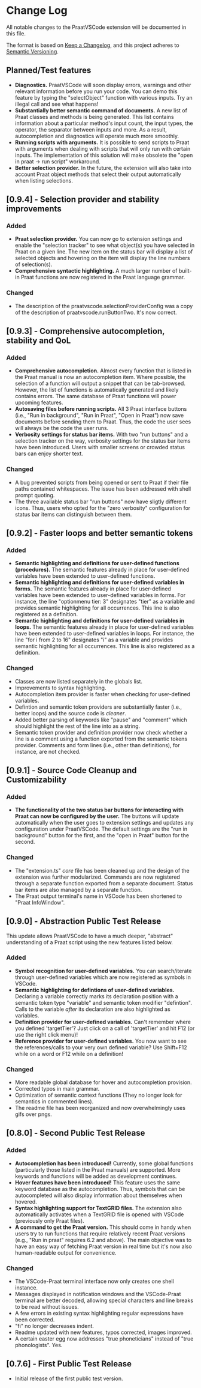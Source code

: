 # Change Log

All notable changes to the PraatVSCode extension will be documented in this file.

The format is based on [Keep a Changelog](https://keepachangelog.com/en/1.0.0/),
and this project adheres to [Semantic Versioning](https://semver.org/spec/v2.0.0.html).

## Planned/Test features

- **Diagnostics.** PraatVSCode will soon display errors, warnings and other relevant information before you run your code. You can demo this feature by typing the "selectObject" function with various inputs. Try an illegal call and see what happens!
- **Substantially better semantic command of documents.** A new list of Praat classes and methods is being generated. This list contains information about a particular method's input count, the input types, the operator, the separator between inputs and more. As a result, autocompletion and diagnostics will operate much more smoothly.
- **Running scripts with arguments.** It is possible to send scripts to Praat with arguments when dealing with scripts that will only run with certain inputs. The implementation of this solution will make obsolete the "open in praat -> run script" workaround.
- **Better selection provider.** In the future, the extension will also take into account Praat object methods that select their output automatically when listing selections.

## [0.9.4] - Selection provider and stability improvements

### Added

- **Praat selection provider.** You can now go to extension settings and enable the "selection tracker" to see what object(s) you have selected in Praat on a given line. The new item on the status bar will display a list of selected objects and hovering on the item will display the line numbers of selection(s).
- **Comprehensive syntactic highlighting.** A much larger number of built-in Praat functions are now registered in the Praat language grammar.

### Changed

- The description of the praatvscode.selectionProviderConfig was a copy of the description of praatvscode.runButtonTwo. It's now correct.

## [0.9.3] - Comprehensive autocompletion, stability and QoL

### Added

- **Comprehensive autocompletion.** Almost every function that is listed in the Praat manual is now an autocompletion item. Where possible, the selection of a function will output a snippet that can be tab-browsed. However, the list of functions is automatically generated and likely contains errors. The same database of Praat functions will power upcoming features.
- **Autosaving files before running scripts.** All 3 Praat interface buttons (i.e., "Run in background", "Run in Praat", "Open in Praat") now save documents before sending them to Praat. Thus, the code the user sees will always be the code the user runs.
- **Verbosity settings for status bar items.** With two "run buttons" and a selection tracker on the way, verbosity settings for the status bar items have been introduced. Users with smaller screens or crowded status bars can enjoy shorter text.

### Changed

- A bug prevented scripts from being opened or sent to Praat if their file paths contained whitespaces. The issue has been addressed with shell prompt quoting.
- The three available status bar "run buttons" now have sligtly different icons. Thus, users who opted for the "zero verbosity" configuration for status bar items can distinguish between them.

## [0.9.2] - Faster loops and better semantic tokens

### Added

- **Semantic highlighting and definitions for user-defined functions (procedures).** The semantic features already in place for user-defined variables have been extended to user-defined functions.
- **Semantic highlighting and definitions for user-defined variables in forms.** The semantic features already in place for user-defined variables have been extended to user-defined variables in forms. For instance, the line "optionmenu tier: 3" designates "tier" as a variable and provides semantic highlighting for all occurrences. This line is also registered as a definition.
- **Semantic highlighting and definitions for user-defined variables in loops.** The semantic features already in place for user-defined variables have been extended to user-defined variables in loops. For instance, the line "for i from 2 to 16" designates "i" as a variable and provides semantic highlighting for all occurrences. This line is also registered as a definition.

### Changed

- Classes are now listed separately in the globals list.
- Improvements to syntax highlighting.
- Autocompletion item provider is faster when checking for user-defined variables.
- Defintion and semantic token providers are substantially faster (i.e., better loops) and the source code is *cleaner*.
- Added better parsing of keywords like "pause" and "comment" which should highlight the rest of the line into as a string.
- Semantic token provider and definition provider now check whether a line is a comment using a function exported from the semantic tokens provider. Comments and form lines (i.e., other than definitions), for instance, are not checked.

## [0.9.1] - Source Code Cleanup and Customizability

### Added

- **The functionality of the two status bar buttons for interacting with Praat can now be configured by the user.** The buttons will update automatically when the user goes to extension settings and updates any configuration under PraatVSCode. The default settings are the "run in background" button for the first, and the "open in Praat" button for the second.

### Changed

- The "extension.ts" *core* file has been cleaned up and the design of the extension was further modularized. Commands are now registered through a separate function exported from a separate document. Status bar items are also managed by a separate function.
- The Praat output terminal's name in VSCode has been shortened to "Praat InfoWindow".


## [0.9.0] - Abstraction Public Test Release

This update allows PraatVSCode to have a much deeper, "abstract" understanding of a Praat script using the new features listed below.

### Added

- **Symbol recognition for user-defined variables.** You can search/iterate through user-defined variables which are now registered as symbols in VSCode.
- **Semantic highlighting for defintions of user-defined variables.** Declaring a variable correctly marks its declaration position with a semantic token type "variable" and semantic token modifier "defintion". Calls to the variable *after* its declaration are also highlighted as variables.
- **Definition provider for user-defined variables.** Can't remember where you defined 'targetTier'? Just click on a call of 'targetTier' and hit F12 (or use the right click menu)!
- **Reference provider for user-defined variables.** You now want to see the references/calls to your very own defined variable? Use Shift+F12 while on a word or F12 while on a definition!

### Changed

- More readable global database for hover and autocompletion provision.
- Corrected typos in main grammar.
- Optimization of semantic context functions (They no longer look for semantics in commented lines).
- The readme file has been reorganized and now overwhelmingly uses gifs over pngs.

## [0.8.0] - Second Public Test Release

### Added

- **Autocompletion has been introduced!** Currently, some global functions (particularly those listed in the Praat manuals) are supported. More keywords and functions will be added as development continues.
- **Hover features have been introduced!** This feature uses the same keyword database as the autocompletion. Thus, symbols that can be autocompleted will also display information about themselves when hovered.
- **Syntax highlighting support for TextGRID files.** The extension also automatically activates when a TextGRID file is opened with VSCode (previously only Praat files).
- **A command to get the Praat version.** This should come in handy when users try to run functions that require relatively recent Praat versions (e.g., "Run in praat" requires 6.2 and above). The main objective was to have an easy way of fetching Praat version in real time but it's now also human-readable output for convenience.

### Changed

- The VSCode-Praat terminal interface now only creates one shell instance.
- Messages displayed in notification windows and the VSCode-Praat terminal are better decoded, allowing special characters and line breaks to be read without issues.
- A few errors in existing syntax highlighting regular expressions have been corrected.
- "fi" no longer decreases indent.
- Readme updated with new features, typos corrected, images improved.
- A certain easter egg now addresses "true phoneticians" instead of "true phonologists". Yes.

## [0.7.6] - First Public Test Release

- Initial release of the first public test version.
